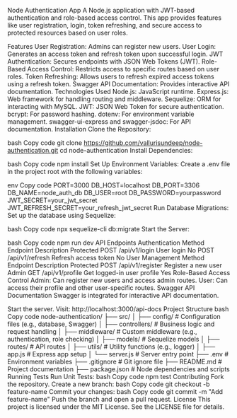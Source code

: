 Node Authentication App
A Node.js application with JWT-based authentication and role-based access control. This app provides features like user registration, login, token refreshing, and secure access to protected resources based on user roles.

Features
User Registration: Admins can register new users.
User Login: Generates an access token and refresh token upon successful login.
JWT Authentication: Secures endpoints with JSON Web Tokens (JWT).
Role-Based Access Control: Restricts access to specific routes based on user roles.
Token Refreshing: Allows users to refresh expired access tokens using a refresh token.
Swagger API Documentation: Provides interactive API documentation.
Technologies Used
Node.js: JavaScript runtime.
Express.js: Web framework for handling routing and middleware.
Sequelize: ORM for interacting with MySQL.
JWT: JSON Web Token for secure authentication.
bcrypt: For password hashing.
dotenv: For environment variable management.
swagger-ui-express and swagger-jsdoc: For API documentation.
Installation
Clone the Repository:

bash
Copy code
git clone https://github.com/vallurisundeep/node-authentication.git
cd node-authentication
Install Dependencies:

bash
Copy code
npm install
Set Up Environment Variables: Create a .env file in the project root with the following variables:

env
Copy code
PORT=3000
DB_HOST=localhost
DB_PORT=3306
DB_NAME=node_auth_db
DB_USER=root
DB_PASSWORD=yourpassword
JWT_SECRET=your_jwt_secret
JWT_REFRESH_SECRET=your_refresh_jwt_secret
Run Database Migrations: Set up the database using Sequelize:

bash
Copy code
npx sequelize-cli db:migrate
Start the Server:

bash
Copy code
npm run dev
API Endpoints
Authentication
Method	Endpoint	Description	Protected
POST	/api/v1/login	User login	No
POST	/api/v1/refresh	Refresh access token	No
User Management
Method	Endpoint	Description	Protected
POST	/api/v1/register	Register a new user	Admin
GET	/api/v1/profile	Get logged-in user profile	Yes
Role-Based Access Control
Admin: Can register new users and access admin routes.
User: Can access their profile and other user-specific routes.
Swagger API Documentation
Swagger is integrated for interactive API documentation.

Start the server.
Visit: http://localhost:3000/api-docs
Project Structure
bash
Copy code
node-authentication/
├── src/
│   ├── config/             # Configuration files (e.g., database, Swagger)
│   ├── controllers/        # Business logic and request handling
│   ├── middleware/         # Custom middleware (e.g., authentication, role checking)
│   ├── models/             # Sequelize models
│   ├── routes/             # API routes
│   ├── utils/              # Utility functions (e.g., logger)
│   ├── app.js              # Express app setup
│   └── server.js           # Server entry point
├── .env                    # Environment variables
├── .gitignore              # Git ignore file
├── README.md               # Project documentation
├── package.json            # Node dependencies and scripts
Running Tests
Run Unit Tests:
bash
Copy code
npm test
Contributing
Fork the repository.
Create a new branch:
bash
Copy code
git checkout -b feature-name
Commit your changes:
bash
Copy code
git commit -m "Add feature-name"
Push the branch and open a pull request.
License
This project is licensed under the MIT License. See the LICENSE file for details.